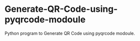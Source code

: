 # Generate-QR-Code-using-pyqrcode-modoule
Python program to Generate QR Code using pyqrcode modoule.
